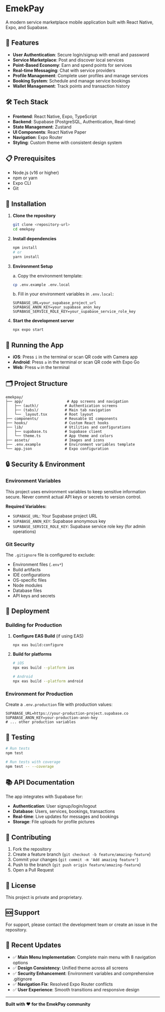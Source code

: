 # EmekPay

A modern service marketplace mobile application built with React Native, Expo, and Supabase.

## 🚀 Features

- **User Authentication**: Secure login/signup with email and password
- **Service Marketplace**: Post and discover local services
- **Point-Based Economy**: Earn and spend points for services
- **Real-time Messaging**: Chat with service providers
- **Profile Management**: Complete user profiles and manage services
- **Booking System**: Schedule and manage service bookings
- **Wallet Management**: Track points and transaction history

## 🛠️ Tech Stack

- **Frontend**: React Native, Expo, TypeScript
- **Backend**: Supabase (PostgreSQL, Authentication, Real-time)
- **State Management**: Zustand
- **UI Components**: React Native Paper
- **Navigation**: Expo Router
- **Styling**: Custom theme with consistent design system

## 📋 Prerequisites

- Node.js (v16 or higher)
- npm or yarn
- Expo CLI
- Git

## 🔧 Installation

1. **Clone the repository**
   ```bash
   git clone <repository-url>
   cd emekpay
   ```

2. **Install dependencies**
   ```bash
   npm install
   # or
   yarn install
   ```

3. **Environment Setup**

   a. Copy the environment template:
   ```bash
   cp .env.example .env.local
   ```

   b. Fill in your environment variables in `.env.local`:
   ```env
   SUPABASE_URL=your_supabase_project_url
   SUPABASE_ANON_KEY=your_supabase_anon_key
   SUPABASE_SERVICE_ROLE_KEY=your_supabase_service_role_key
   ```

4. **Start the development server**
   ```bash
   npx expo start
   ```

## 📱 Running the App

- **iOS**: Press `i` in the terminal or scan QR code with Camera app
- **Android**: Press `a` in the terminal or scan QR code with Expo Go
- **Web**: Press `w` in the terminal

## 🗂️ Project Structure

```
emekpay/
├── app/                    # App screens and navigation
│   ├── (auth)/            # Authentication screens
│   ├── (tabs)/            # Main tab navigation
│   └── _layout.tsx        # Root layout
├── components/            # Reusable UI components
├── hooks/                 # Custom React hooks
├── lib/                   # Utilities and configurations
│   ├── supabase.ts        # Supabase client
│   └── theme.ts           # App theme and colors
├── assets/                # Images and icons
├── .env.example           # Environment variables template
└── app.json               # Expo configuration
```

## 🔒 Security & Environment

### Environment Variables

This project uses environment variables to keep sensitive information secure. Never commit actual API keys or secrets to version control.

**Required Variables:**
- `SUPABASE_URL`: Your Supabase project URL
- `SUPABASE_ANON_KEY`: Supabase anonymous key
- `SUPABASE_SERVICE_ROLE_KEY`: Supabase service role key (for admin operations)

### Git Security

The `.gitignore` file is configured to exclude:
- Environment files (`.env*`)
- Build artifacts
- IDE configurations
- OS-specific files
- Node modules
- Database files
- API keys and secrets

## 🚀 Deployment

### Building for Production

1. **Configure EAS Build** (if using EAS)
   ```bash
   npx eas build:configure
   ```

2. **Build for platforms**
   ```bash
   # iOS
   npx eas build --platform ios

   # Android
   npx eas build --platform android
   ```

### Environment for Production

Create a `.env.production` file with production values:
```env
SUPABASE_URL=https://your-production-project.supabase.co
SUPABASE_ANON_KEY=your-production-anon-key
# ... other production variables
```

## 🧪 Testing

```bash
# Run tests
npm test

# Run tests with coverage
npm test -- --coverage
```

## 📚 API Documentation

The app integrates with Supabase for:
- **Authentication**: User signup/login/logout
- **Database**: Users, services, bookings, transactions
- **Real-time**: Live updates for messages and bookings
- **Storage**: File uploads for profile pictures

## 🤝 Contributing

1. Fork the repository
2. Create a feature branch (`git checkout -b feature/amazing-feature`)
3. Commit your changes (`git commit -m 'Add amazing feature'`)
4. Push to the branch (`git push origin feature/amazing-feature`)
5. Open a Pull Request

## 📄 License

This project is private and proprietary.

## 🆘 Support

For support, please contact the development team or create an issue in the repository.

## 🔄 Recent Updates

- ✅ **Main Menu Implementation**: Complete main menu with 8 navigation options
- ✅ **Design Consistency**: Unified theme across all screens
- ✅ **Security Enhancement**: Environment variables and comprehensive .gitignore
- ✅ **Navigation Fix**: Resolved Expo Router conflicts
- ✅ **User Experience**: Smooth transitions and responsive design

---

**Built with ❤️ for the EmekPay community**